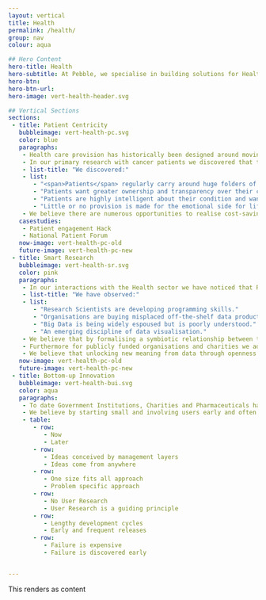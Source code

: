 ```yaml
---
layout: vertical
title: Health
permalink: /health/
group: nav
colour: aqua

## Hero Content
hero-title: Health
hero-subtitle: At Pebble, we specialise in building solutions for Health. We believe there’s an exciting transformation ahead driven by three main themes
hero-btn:
hero-btn-url:
hero-image: vert-health-header.svg

## Vertical Sections
sections:
 - title: Patient Centricity
   bubbleimage: vert-health-pc.svg
   color: blue
   paragraphs:
    - Health care provision has historically been designed around moving patients through a system as efficiently as possible.
    - In our primary research with cancer patients we discovered that this top-down approach is not working efficiently for the very people it is meant to serve.
    - list-title: "We discovered:"
    - list:
       - "<span>Patients</span> regularly carry around huge folders of notes to manage a complex process."
       - "Patients want greater ownership and transparency over their condition."
       - "Patients are highly intelligent about their condition and want raw data over dumbed down summaries."
       - "Little or no provision is made for the emotional side for life-changing conditions like cancer."
    - We believe there are numerous opportunities to realise cost-savings, improve patient experience and life expectancies by considering health care as a network around individuals rather than asking a patient to pass through unconnected silos.
   casestudies:
    - Patient engagement Hack
    - National Patient Forum
   now-image: vert-health-pc-old
   future-image: vert-health-pc-new
 - title: Smart Research
   bubbleimage: vert-health-sr.svg
   color: pink
   paragraphs:
    - In our interactions with the Health sector we have noticed that Research Scientists are increasingly using Computer Science to accelerate processes and discovery and to reduce costs.
    - list-title: "We have observed:"
    - list:
       - "Research Scientists are developing programming skills."
       - "Organisations are buying misplaced off-the-shelf data products."
       - "Big Data is being widely espoused but is poorly understood."
       - "An emerging discipline of data visualisation."
    - We believe that by formalising a symbiotic relationship between the two disciplines of Research Science and Computer Science organisations can realise cost-savings, shorten discovery cycles and deliver a Smart Research capability.
    - Furthermore for publicly funded organisations and charities we advocate an Open Data Policy where research data is made available to third-parties by default.
    - We believe that unlocking new meaning from data through openness and collaboration has the potential to accelerate discovery and understanding.
   now-image: vert-health-pc-old
   future-image: vert-health-pc-new
 - title: Bottom-up Innovation
   bubbleimage: vert-health-bui.svg
   color: aqua
   paragraphs:
    - To date Government Institutions, Charities and Pharmaceuticals have conceived of digital innovation from a top-down perspective. Simply put large, monolithic organisations struggle to innovate at the speed of the open market. Top-down innovation is also extremely risky, often resulting in high profile failures like the NHS Patient Record system.
    - We believe by starting small and involving users early and often in the process that innovation projects stand a better chance of success. Gradually, we believe large organisations can learn to innovate like the open market.
    - table:
       - row:
          - Now
          - Later
       - row:
          - Ideas conceived by management layers
          - Ideas come from anywhere
       - row:
          - One size fits all approach
          - Problem specific approach
       - row:
          - No User Research
          - User Research is a guiding principle
       - row:
          - Lengthy development cycles
          - Early and frequent releases
       - row:
          - Failure is expensive
          - Failure is discovered early


---
```


This renders as content

